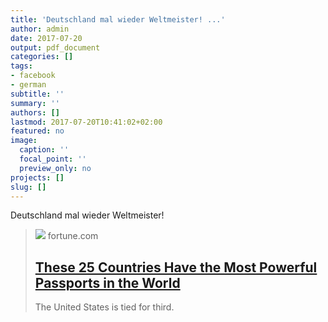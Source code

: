 ```yaml
---
title: 'Deutschland mal wieder Weltmeister! ...'
author: admin
date: 2017-07-20
output: pdf_document
categories: []
tags:
- facebook
- german
subtitle: ''
summary: ''
authors: []
lastmod: 2017-07-20T10:41:02+02:00
featured: no
image:
  caption: ''
  focal_point: ''
  preview_only: no
projects: []
slug: []
---
```

Deutschland mal wieder Weltmeister!
> [![](https://content.fortune.com/wp-content/uploads/2017/02/gettyimages-80113734.jpg?resize=1200,600)](http://fortune.com/2017/04/11/most-powerful-passports-passport-index/)
> fortune.com
> ## [These 25 Countries Have the Most Powerful Passports in the World](http://fortune.com/2017/04/11/most-powerful-passports-passport-index/)
>
>The United States is tied for third.

